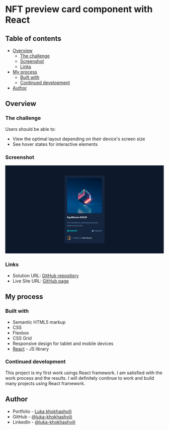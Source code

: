# NFT preview card component with React

## Table of contents

- [Overview](#overview)
  - [The challenge](#the-challenge)
  - [Screenshot](#screenshot)
  - [Links](#links)
- [My process](#my-process)
  - [Built with](#built-with)
  - [Continued development](#continued-development)
- [Author](#author)

## Overview

### The challenge

Users should be able to:

- View the optimal layout depending on their device's screen size
- See hover states for interactive elements

### Screenshot

![](./screenshot.png)

### Links

- Solution URL: [GitHub repository](https://github.com/Luka-khokhashvili/nft-preview-card-component.git)
- Live Site URL: [GitHub page](https://your-live-site-url.com)

## My process

### Built with

- Semantic HTML5 markup
- CSS
- Flexbox
- CSS Grid
- Responsive design for tablet and mobile devices
- [React](https://reactjs.org/) - JS library

### Continued development

This project is my first work usings React framework. I am satisfied with the work process and the results.
I will definitely continue to work and build many projects using React framework.

## Author

- Portfolio - [Luka khokhashvili](https://luka-khokhashvili.github.io/Portfolio/)
- GitHub - [@luka-khokhashvili](https://github.com/Luka-khokhashvili)
- LinkedIn - [@luka-khokhashvili](https://www.linkedin.com/in/luka-khokhashvili-8179b7285/)
